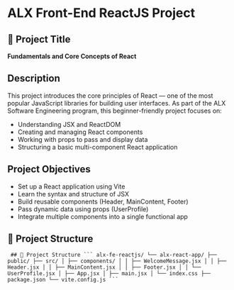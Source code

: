 # ALX Front-End ReactJS Project

## 📌 Project Title
**Fundamentals and Core Concepts of React**

## Description
This project introduces the core principles of React — one of the most popular JavaScript libraries for building user interfaces. As part of the ALX Software Engineering program, this beginner-friendly project focuses on:

- Understanding JSX and ReactDOM
- Creating and managing React components
- Working with props to pass and display data
- Structuring a basic multi-component React application

## Project Objectives
- Set up a React application using Vite
- Learn the syntax and structure of JSX
- Build reusable components (Header, MainContent, Footer)
- Pass dynamic data using props (UserProfile)
- Integrate multiple components into a single functional app

## 📁 Project Structure
<pre lang="text"><code> ## 📁 Project Structure ``` alx-fe-reactjs/ └── alx-react-app/ ├── public/ ├── src/ │ ├── components/ │ │ ├── WelcomeMessage.jsx │ │ ├── Header.jsx │ │ ├── MainContent.jsx │ │ ├── Footer.jsx │ │ └── UserProfile.jsx │ ├── App.jsx │ ├── main.jsx │ └── index.css ├── package.json └── vite.config.js ``` </code></pre>
